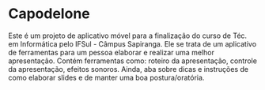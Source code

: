 # Capodelone
Este é um projeto de aplicativo móvel para a finalização do curso de Téc. em Informática pelo IFSul - Câmpus Sapiranga.
Ele se trata de um aplicativo de ferramentas para um pessoa elaborar e realizar uma melhor apresentação.
Contém ferramentas como: roteiro da apresentação, controle da apresentação, efeitos sonoros. Ainda, aba sobre dicas e instruções de como elaborar slides e de manter uma boa postura/oratória.
